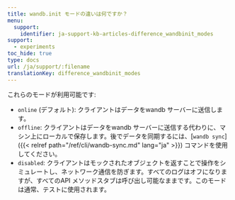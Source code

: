 ```yaml
---
title: wandb.init モードの違いは何ですか？
menu:
  support:
    identifier: ja-support-kb-articles-difference_wandbinit_modes
support:
  - experiments
toc_hide: true
type: docs
url: /ja/support/:filename
translationKey: difference_wandbinit_modes
---
```

これらのモードが利用可能です:

* `online` (デフォルト): クライアントはデータをwandb サーバーに送信します。
* `offline`: クライアントはデータをwandb サーバーに送信する代わりに、マシン上にローカルで保存します。後でデータを同期するには、[`wandb sync`]({{< relref path="/ref/cli/wandb-sync.md" lang="ja" >}}) コマンドを使用してください。
* `disabled`: クライアントはモックされたオブジェクトを返すことで操作をシミュレートし、ネットワーク通信を防ぎます。すべてのログはオフになりますが、すべてのAPI メソッドスタブは呼び出し可能なままです。このモードは通常、テストに使用されます。